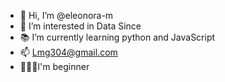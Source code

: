 - 👋 Hi, I’m @eleonora-m
- 👀 I’m interested in Data Since 
- 📚 I’m currently learning python and JavaScript
- 📫 Lmg304@gmail.com
- 👩🏿‍💻I'm beginner 
<!---
eleonora-m/eleonora-m is a ✨ special ✨ repository because its `README.md` (this file) appears on your GitHub profile.
You can click the Preview link to take a look at your changes.
--->

